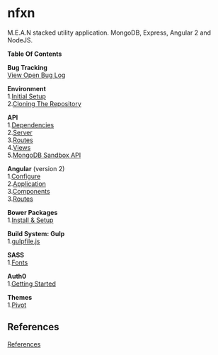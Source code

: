 # nfxn
M.E.A.N stacked utility application. MongoDB, Express, Angular 2 and NodeJS.

**Table Of Contents**  

**Bug Tracking**  
[View Open Bug Log](http://scalperssociety.myjetbrains.com/)  

**Environment**  
1.[Initial Setup](documentation/01_environment/01_01_initial-setup.md)  
2.[Cloning The Repository](documentation/01_environment/01_02_cloning-repository.md)  

**API**   
1.[Dependencies](documentation/02_api/02_01_dependencies.md)  
2.[Server](documentation/02_api/02_02_server.md)  
3.[Routes](documentation/02_api/02_03_routes.md)  
4.[Views](documentation/02_api/02_04_views.md)  
5.[MongoDB Sandbox API](documentation/02_api/02_02_mongodb-sandbox-api.md)  

**Angular** (version 2)  
1.[Configure](documentation/03_angular2/03_01_configure.md)  
2.[Application](documentation/03_angular2/03_02_application.md)  
3.[Components](documentation/03_angular2/03_03_components.md)  
3.[Routes](documentation/03_angular2/03_04_routes.md)  

**Bower Packages**  
1.[Install & Setup](documentation/04_bower/04_01_install-and-setup.md)  

**Build System: Gulp**  
1.[gulpfile.js](documentation/05_gulp/05_01_create-gulp.md)  

**SASS**  
1.[Fonts](documentation/06_sass/06_02_font-libraries.md)  

**Auth0**  
1.[Getting Started](documentation/07_auth0/07_01_getting-started.md)  

**Themes**  
1.[Pivot](documentation/08_themes/08_01_pivot.md)  

## References
[References](documentation/99_references.md)  






